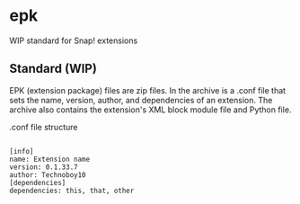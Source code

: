 epk
===

WIP standard for Snap! extensions


Standard (WIP)
------------

EPK (extension package) files are zip files. In the archive is a .conf file that sets the name, version, author, and dependencies of an extension. The archive also contains the extension's XML block module file and Python file.

.conf file structure
~~~~~~~~~~~~~~~~~~~~

[info]
name: Extension name
version: 0.1.33.7
author: Technoboy10
[dependencies]
dependencies: this, that, other
